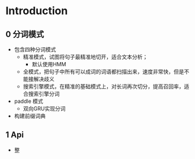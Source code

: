 # Introduction

## 0 分词模式

- 包含四种分词模式
  - 精准模式，试图将句子最精准地切开，适合文本分析；
    - 默认使用HMM
  - 全模式，把句子中所有可以成词的词语都扫描出来，速度非常快，但是不能接解决歧义
  - 搜索引擎模式，在精准的基础模式上，对长词再次切分，提高召回率，适合搜索引擎分词
- paddle 模式
  - 双向GRU实现分词
- 构建前缀词典

## 1 Api

- 整